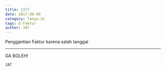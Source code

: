 ```yaml
---
title: 1377
date: 2017-06-09
category: Tanya-SC
tags: E-Faktur
author: JAT
---
```


Penggantian Faktur karena salah tanggal

---

GA BOLEH!

`JAT`
